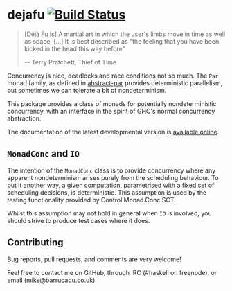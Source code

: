 dejafu [![Build Status][build-status]][build-log]
======

> [Déjà Fu is] A martial art in which the user's limbs move in time as
> well as space, […] It is best described as "the feeling that you
> have been kicked in the head this way before"
>
> -- Terry Pratchett, Thief of Time

Concurrency is nice, deadlocks and race conditions not so much. The
`Par` monad family, as defined in [abstract-par][] provides
deterministic parallelism, but sometimes we can tolerate a bit of
nondeterminism.

This package provides a class of monads for potentially
nondeterministic concurrency, with an interface in the spirit of GHC's
normal concurrency abstraction.

The documentation of the latest developmental version is
[available online][docs].

`MonadConc` and `IO`
--------------------

The intention of the `MonadConc` class is to provide concurrency where
any apparent nondeterminism arises purely from the scheduling
behaviour. To put it another way, a given computation, parametrised
with a fixed set of scheduling decisions, is deterministic. This
assumption is used by the testing functionality provided by
Control.Monad.Conc.SCT.

Whilst this assumption may not hold in general when `IO` is involved,
you should strive to produce test cases where it does.

Contributing
------------

Bug reports, pull requests, and comments are very welcome!

Feel free to contact me on GitHub, through IRC (#haskell on freenode),
or email (mike@barrucadu.co.uk).

[build-status]: http://ci.barrucadu.co.uk/job/(dejafu)/job/dejafu/badge/icon?style=plastic
[build-log]:    http://ci.barrucadu.co.uk/job/(dejafu)/job/dejafu/
[docs]:         https://barrucadu.github.io/dejafu
[abstract-par]: https://hackage.haskell.org/package/abstract-par/docs/Control-Monad-Par-Class.html
